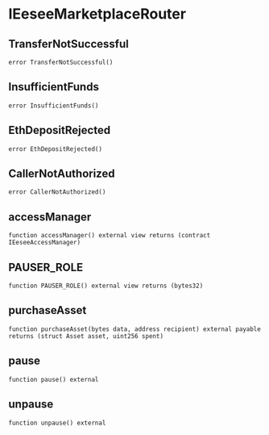 # IEeseeMarketplaceRouter


## TransferNotSuccessful

```solidity
error TransferNotSuccessful()
```

## InsufficientFunds

```solidity
error InsufficientFunds()
```

## EthDepositRejected

```solidity
error EthDepositRejected()
```

## CallerNotAuthorized

```solidity
error CallerNotAuthorized()
```

## accessManager

```solidity
function accessManager() external view returns (contract IEeseeAccessManager)
```

## PAUSER_ROLE

```solidity
function PAUSER_ROLE() external view returns (bytes32)
```

## purchaseAsset

```solidity
function purchaseAsset(bytes data, address recipient) external payable returns (struct Asset asset, uint256 spent)
```

## pause

```solidity
function pause() external
```

## unpause

```solidity
function unpause() external
```


